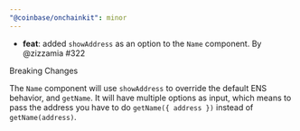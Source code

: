 ```yaml
---
"@coinbase/onchainkit": minor
---
```


- **feat**: added `showAddress` as an option to the `Name` component. By @zizzamia #322

Breaking Changes

The `Name` component will use `showAddress` to override the default ENS behavior, and `getName`. It will have multiple options as input, which means to pass the address you have to do `getName({ address })` instead of `getName(address)`.
